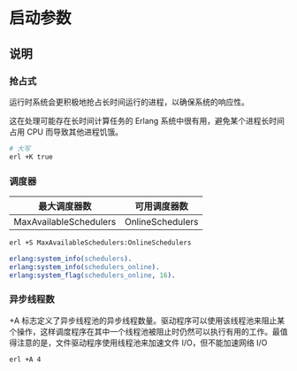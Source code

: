 # 启动参数

## 说明

### 抢占式

运行时系统会更积极地抢占长时间运行的进程，以确保系统的响应性。

这在处理可能存在长时间计算任务的 Erlang 系统中很有用，避免某个进程长时间占用 CPU 而导致其他进程饥饿。

```sh
# 大写
erl +K true
```

### 调度器

| 最大调度器数           | 可用调度器数     |
| ---------------------- | ---------------- |
| MaxAvailableSchedulers | OnlineSchedulers |

```sh
erl +S MaxAvailableSchedulers:OnlineSchedulers
```

```erlang
erlang:system_info(schedulers).
erlang:system_info(schedulers_online).
erlang:system_flag(schedulers_online, 16).
```

### 异步线程数

+A 标志定义了异步线程池的异步线程数量。驱动程序可以使用该线程池来阻止某个操作，这样调度程序在其中一个线程池被阻止时仍然可以执行有用的工作。最值得注意的是，文件驱动程序使用线程池来加速文件 I/O，但不能加速网络 I/O

```sh
erl +A 4
```

